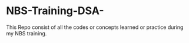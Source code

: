 # NBS-Training-DSA-
This Repo consist of all the codes or concepts learned or practice during my NBS training.
